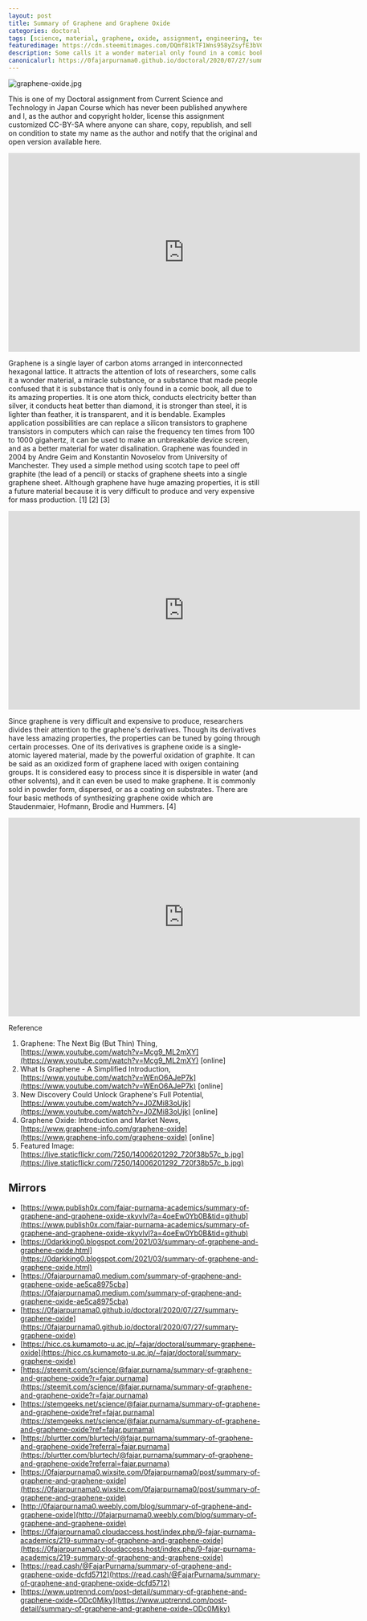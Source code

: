 ```yaml
---
layout: post
title: Summary of Graphene and Graphene Oxide
categories: doctoral
tags: [science, material, graphene, oxide, assignment, engineering, technology, math]
featuredimage: https://cdn.steemitimages.com/DQmf81kTF1Wns958yZsyfE3bVC5ZBSzRKgwRF6sFvA1tmSf/graphene-oxide.jpg
description: Some calls it a wonder material only found in a comic book, all due to its amazing properties, stronger than steel, lighter than feather.
canonicalurl: https://0fajarpurnama0.github.io/doctoral/2020/07/27/summary-graphene-oxide
---
```

![graphene-oxide.jpg](https://cdn.steemitimages.com/DQmf81kTF1Wns958yZsyfE3bVC5ZBSzRKgwRF6sFvA1tmSf/graphene-oxide.jpg)

This is one of my Doctoral assignment from Current Science and Technology in Japan Course which has never been published anywhere and I, as the author and copyright holder, license this assignment customized CC-BY-SA where anyone can share, copy, republish, and sell on condition to state my name as the author and notify that the original and open version available here.

<iframe width="700" height="396" src="https://www.youtube.com/embed/Mcg9_ML2mXY" frameborder="0" allow="accelerometer; autoplay; clipboard-write; encrypted-media; gyroscope; picture-in-picture" allowfullscreen></iframe>

Graphene is a single layer of carbon atoms arranged in interconnected hexagonal lattice. It attracts the attention of lots of researchers, some calls it a wonder material, a miracle substance, or a substance that made people confused that it is substance that is only found in a comic book, all due to its amazing properties. It is one atom thick, conducts electricity better than silver, it conducts heat better than diamond, it is stronger than steel, it is lighter than feather, it is transparent, and it is bendable. Examples application possibilities are can replace a silicon transistors to graphene transistors in computers which can raise the frequency ten times from 100 to 1000 gigahertz, it can be used to make an unbreakable device screen, and as a better material for water disalination. Graphene was founded in 2004 by Andre Geim and Konstantin Novoselov from University of Manchester. They used a simple method using scotch tape to peel off graphite (the lead of a pencil) or stacks of graphene sheets into a single graphene sheet. Although graphene have huge amazing properties, it is still a future material because it is very difficult to produce and very expensive for mass production. [1] [2] [3]

<iframe width="700" height="396" src="https://www.youtube.com/embed/WEnO6AJeP7k" frameborder="0" allow="accelerometer; autoplay; clipboard-write; encrypted-media; gyroscope; picture-in-picture" allowfullscreen></iframe>

Since graphene is very difficult and expensive to produce, researchers divides their attention to the graphene's derivatives. Though its derivatives have less amazing properties, the properties can be tuned by going through certain processes. One of its derivatives is graphene oxide is a single-atomic layered material, made by the powerful oxidation of graphite. It can be said as an oxidized form of graphene laced with oxigen containing groups. It is considered easy to process since it is dispersible in water (and other solvents), and it can even be used to make graphene. It is commonly sold in powder form, dispersed, or as a coating on substrates. There are four basic methods of synthesizing graphene oxide which are Staudenmaier, Hofmann, Brodie and Hummers. [4]

<iframe width="700" height="396" src="https://www.youtube.com/embed/J0ZMi83oUjk" frameborder="0" allow="accelerometer; autoplay; clipboard-write; encrypted-media; gyroscope; picture-in-picture" allowfullscreen></iframe>

Reference

1.  Graphene: The Next Big (But Thin) Thing, [https://www.youtube.com/watch?v=Mcg9_ML2mXY](https://www.youtube.com/watch?v=Mcg9_ML2mXY) [online]
2.  What Is Graphene - A Simplified Introduction, [https://www.youtube.com/watch?v=WEnO6AJeP7k](https://www.youtube.com/watch?v=WEnO6AJeP7k) [online]
3.  New Discovery Could Unlock Graphene's Full Potential, [https://www.youtube.com/watch?v=J0ZMi83oUjk](https://www.youtube.com/watch?v=J0ZMi83oUjk) [online]
4.  Graphene Oxide: Introduction and Market News, [https://www.graphene-info.com/graphene-oxide](https://www.graphene-info.com/graphene-oxide) [online]
5.  Featured Image: [https://live.staticflickr.com/7250/14006201292_720f38b57c_b.jpg](https://live.staticflickr.com/7250/14006201292_720f38b57c_b.jpg)

## Mirrors

*   [https://www.publish0x.com/fajar-purnama-academics/summary-of-graphene-and-graphene-oxide-xkyvlvl?a=4oeEw0Yb0B&tid=github](https://www.publish0x.com/fajar-purnama-academics/summary-of-graphene-and-graphene-oxide-xkyvlvl?a=4oeEw0Yb0B&tid=github)
*   [https://0darkking0.blogspot.com/2021/03/summary-of-graphene-and-graphene-oxide.html](https://0darkking0.blogspot.com/2021/03/summary-of-graphene-and-graphene-oxide.html)
*   [https://0fajarpurnama0.medium.com/summary-of-graphene-and-graphene-oxide-ae5ca8975cba](https://0fajarpurnama0.medium.com/summary-of-graphene-and-graphene-oxide-ae5ca8975cba)
*   [https://0fajarpurnama0.github.io/doctoral/2020/07/27/summary-graphene-oxide](https://0fajarpurnama0.github.io/doctoral/2020/07/27/summary-graphene-oxide)
*   [https://hicc.cs.kumamoto-u.ac.jp/~fajar/doctoral/summary-graphene-oxide](https://hicc.cs.kumamoto-u.ac.jp/~fajar/doctoral/summary-graphene-oxide)
*   [https://steemit.com/science/@fajar.purnama/summary-of-graphene-and-graphene-oxide?r=fajar.purnama](https://steemit.com/science/@fajar.purnama/summary-of-graphene-and-graphene-oxide?r=fajar.purnama)
*   [https://stemgeeks.net/science/@fajar.purnama/summary-of-graphene-and-graphene-oxide?ref=fajar.purnama](https://stemgeeks.net/science/@fajar.purnama/summary-of-graphene-and-graphene-oxide?ref=fajar.purnama)
*   [https://blurtter.com/blurtech/@fajar.purnama/summary-of-graphene-and-graphene-oxide?referral=fajar.purnama](https://blurtter.com/blurtech/@fajar.purnama/summary-of-graphene-and-graphene-oxide?referral=fajar.purnama)
*   [https://0fajarpurnama0.wixsite.com/0fajarpurnama0/post/summary-of-graphene-and-graphene-oxide](https://0fajarpurnama0.wixsite.com/0fajarpurnama0/post/summary-of-graphene-and-graphene-oxide)
*   [http://0fajarpurnama0.weebly.com/blog/summary-of-graphene-and-graphene-oxide](http://0fajarpurnama0.weebly.com/blog/summary-of-graphene-and-graphene-oxide)
*   [https://0fajarpurnama0.cloudaccess.host/index.php/9-fajar-purnama-academics/219-summary-of-graphene-and-graphene-oxide](https://0fajarpurnama0.cloudaccess.host/index.php/9-fajar-purnama-academics/219-summary-of-graphene-and-graphene-oxide)
*   [https://read.cash/@FajarPurnama/summary-of-graphene-and-graphene-oxide-dcfd5712](https://read.cash/@FajarPurnama/summary-of-graphene-and-graphene-oxide-dcfd5712)
*   [https://www.uptrennd.com/post-detail/summary-of-graphene-and-graphene-oxide~ODc0Mjky](https://www.uptrennd.com/post-detail/summary-of-graphene-and-graphene-oxide~ODc0Mjky)